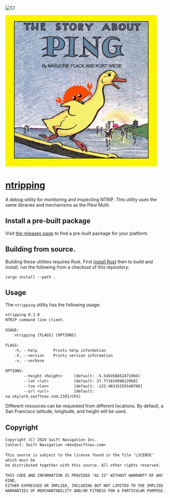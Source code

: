![CI](https://github.com/swift-nav/ntripping/workflows/CI/badge.svg)

[![pings-rs][pings-rs-img]][ntripping]

# [ntripping][ntripping]

A debug utility for monitoring and inspecting NTRIP. This utility uses the same
libraries and mechanisms as the Piksi Multi.

## Install a pre-built package

Visit [the releases page](https://github.com/swift-nav/ntripping/releases) to
find a pre-built package for your platform.

## Building from source.

Building these utilities requires Rust.  First [install
Rust](https://rustup.rs/) then to build and install, run the following from a
checkout of this repository:

```
cargo install --path .
```

## Usage

The `ntripping` utility has the following usage:

    ntripping 0.1.0
    NTRIP command line client.

    USAGE:
        ntripping [FLAGS] [OPTIONS]

    FLAGS:
        -h, --help       Prints help information
        -V, --version    Prints version information
        -v, --verbose

    OPTIONS:
            --height <height>     [default: -5.549358852471994]
            --lat <lat>           [default: 37.77101999622968]
            --lon <lon>           [default: -122.40315159140708]
            --url <url>           [default: na.skylark.swiftnav.com:2101/CRS]

Different resources can be requested from different locations. By default, a San
Francisco latitude, longitude, and height will be used.

## Copyright

```
Copyright (C) 2020 Swift Navigation Inc.
Contact: Swift Navigation <dev@swiftnav.com>

This source is subject to the license found in the file 'LICENSE' which must be
be distributed together with this source. All other rights reserved.

THIS CODE AND INFORMATION IS PROVIDED "AS IS" WITHOUT WARRANTY OF ANY KIND,
EITHER EXPRESSED OR IMPLIED, INCLUDING BUT NOT LIMITED TO THE IMPLIED
WARRANTIES OF MERCHANTABILITY AND/OR FITNESS FOR A PARTICULAR PURPOSE.
```

[ntripping]: https://github.com/swift-nav/ntripping
[pings-rs-img]: ./img/pings-rs.png
